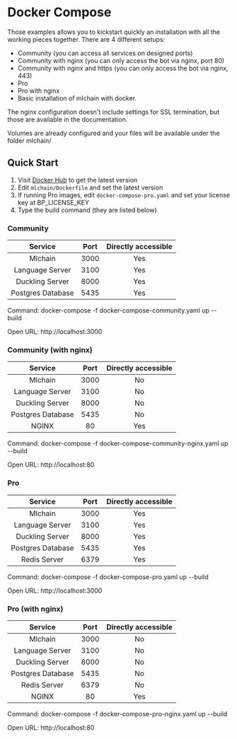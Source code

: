 # Docker Compose

Those examples allows you to kickstart quickly an installation with all the working pieces together.
There are 4 different setups:

- Community (you can access all services on designed ports)
- Community with nginx (you can only access the bot via nginx, port 80)
- Community with nginx and https (you can only access the bot via nginx, 443)
- Pro
- Pro with nginx
- Basic installation of mlchain with docker.

The nginx configuration doesn't include settings for SSL termination, but those are available in the documentation.

Volumes are already configured and your files will be available under the folder mlchain/

## Quick Start

1. Visit [Docker Hub](https://cloud.docker.com/u/mlchain/repository/docker/mlchain/server) to get the latest version
2. Edit `mlchain/Dockerfile` and set the latest version
3. If running Pro images, edit `docker-compose-pro.yaml` and set your license key at BP_LICENSE_KEY
4. Type the build command (they are listed below)

### Community

|      Service      | Port | Directly accessible |
| :---------------: | :--: | :-----------------: |
|     Mlchain      | 3000 |         Yes         |
|  Language Server  | 3100 |         Yes         |
|  Duckling Server  | 8000 |         Yes         |
| Postgres Database | 5435 |         Yes         |

Command: docker-compose -f docker-compose-community.yaml up --build

Open URL: http://localhost:3000

### Community (with nginx)

|      Service      | Port | Directly accessible |
| :---------------: | :--: | :-----------------: |
|     Mlchain      | 3000 |         No          |
|  Language Server  | 3100 |         No          |
|  Duckling Server  | 8000 |         No          |
| Postgres Database | 5435 |         No          |
|       NGINX       |  80  |         Yes         |

Command: docker-compose -f docker-compose-community-nginx.yaml up --build

Open URL: http://localhost:80

### Pro

|      Service      | Port | Directly accessible |
| :---------------: | :--: | :-----------------: |
|     Mlchain      | 3000 |         Yes         |
|  Language Server  | 3100 |         Yes         |
|  Duckling Server  | 8000 |         Yes         |
| Postgres Database | 5435 |         Yes         |
|   Redis Server    | 6379 |         Yes         |

Command: docker-compose -f docker-compose-pro.yaml up --build

Open URL: http://localhost:3000

### Pro (with nginx)

|      Service      | Port | Directly accessible |
| :---------------: | :--: | :-----------------: |
|     Mlchain      | 3000 |         No          |
|  Language Server  | 3100 |         No          |
|  Duckling Server  | 8000 |         No          |
| Postgres Database | 5435 |         No          |
|   Redis Server    | 6379 |         No          |
|       NGINX       |  80  |         Yes         |

Command: docker-compose -f docker-compose-pro-nginx.yaml up --build

Open URL: http://localhost:80
